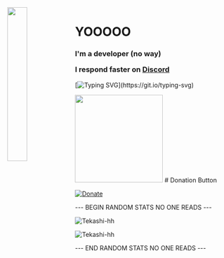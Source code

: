 <img align='left' src='https://cdn.discordapp.com/attachments/959477385626026024/975700403792515122/profile-first-issue-dark.png' width='30%'/> 

<h1 align="left">YOOOOO</h1>

<h3 align="left">
  I'm a developer (no way)

  I respond faster on <a href='https://discord.com/users/1143871008277807226'>Discord</a>
</h3>

[![Typing SVG](https://readme-typing-svg.herokuapp.com?size=30&lines=Touch+some+grass.)](https://git.io/typing-svg)

<img src="https://upload.wikimedia.org/wikipedia/commons/thumb/1/1d/No_image.svg/2048px-No_image.svg.png" width="200"/>                   # Donation Button

[![Donate](https://img.shields.io/badge/Donate-PayPal-green.svg)](https://www.paypal.com/donate/?hosted_button_id=82BX9QEQ7ZPHN)


--- BEGIN RANDOM STATS NO ONE READS ---

![Tekashi-hh](https://github-readme-stats.vercel.app/api?username=Tekashi-hh&show_icons=true&theme=tokyonight&hide=["issues"])

![Tekashi-hh](https://camo.githubusercontent.com/886770137ff98a5a6fdce07770fdad10b4a3a31ab4de1b7c7d1af553e611a3dd/68747470733a2f2f6769746875622d726561646d652d73746174732e76657263656c2e6170702f6170692f746f702d6c616e67733f757365726e616d653d666163652d68682673686f775f69636f6e733d74727565267468656d653d746f6b796f6e69676874266c61796f75743d636f6d70616374)

--- END RANDOM STATS NO ONE READS ---
